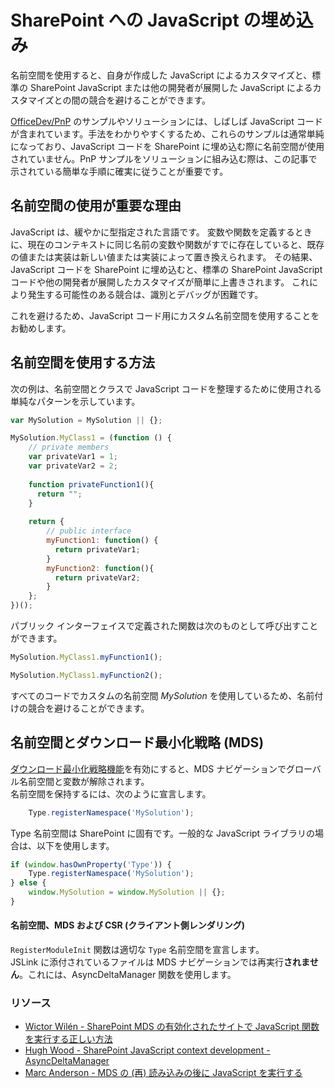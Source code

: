 # SharePoint への JavaScript の埋め込み

名前空間を使用すると、自身が作成した JavaScript によるカスタマイズと、標準の SharePoint JavaScript または他の開発者が展開した JavaScript によるカスタマイズとの間の競合を避けることができます。 

[OfficeDev/PnP](https://github.com/OfficeDev/PnP/) のサンプルやソリューションには、しばしば JavaScript コードが含まれています。手法をわかりやすくするため、これらのサンプルは通常単純になっており、JavaScript コードを SharePoint に埋め込む際に名前空間が使用されていません。PnP サンプルをソリューションに組み込む際は、この記事で示されている簡単な手順に確実に従うことが重要です。

## 名前空間の使用が重要な理由
<a name="sectionSection0"> </a>

JavaScript は、緩やかに型指定された言語です。 変数や関数を定義するときに、現在のコンテキストに同じ名前の変数や関数がすでに存在していると、既存の値または実装は新しい値または実装によって置き換えられます。
その結果、JavaScript コードを SharePoint に埋め込むと、標準の SharePoint JavaScript コードや他の開発者が展開したカスタマイズが簡単に上書きされます。
これにより発生する可能性のある競合は、識別とデバッグが困難です。

これを避けるため、JavaScript コード用にカスタム名前空間を使用することをお勧めします。

## 名前空間を使用する方法
<a name="sectionSection1"> </a>

次の例は、名前空間とクラスで JavaScript コードを整理するために使用される単純なパターンを示しています。

```JavaScript
var MySolution = MySolution || {};

MySolution.MyClass1 = (function () {
    // private members
    var privateVar1 = 1;
    var privateVar2 = 2;
    
    function privateFunction1(){
      return "";
    }
    
    return {
        // public interface
        myFunction1: function() {
          return privateVar1;
        }
        myFunction2: function(){
          return privateVar2;
        }
    };
})();
```

パブリック インターフェイスで定義された関数は次のものとして呼び出すことができます。

```JavaScript
MySolution.MyClass1.myFunction1();

MySolution.MyClass1.myFunction2();
```

すべてのコードでカスタムの名前空間 *MySolution* を使用しているため、名前付けの競合を避けることができます。

## 名前空間とダウンロード最小化戦略 (MDS)

[ダウンロード最小化戦略機能](https://msdn.microsoft.com/en-us/library/office/dn456544.aspx)を有効にすると、MDS ナビゲーションでグローバル名前空間と変数が解除されます。   
名前空間を保持するには、次のように宣言します。

```JavaScript
    Type.registerNamespace('MySolution');
```

Type 名前空間は SharePoint に固有です。一般的な JavaScript ライブラリの場合は、以下を使用します。

```JavaScript
if (window.hasOwnProperty('Type')) {
    Type.registerNamespace('MySolution');
} else {
    window.MySolution = window.MySolution || {};
}
```

#### 名前空間、MDS および CSR (クライアント側レンダリング)

``RegisterModuleInit`` 関数は適切な ``Type`` 名前空間を宣言します。  
JSLink に添付されているファイルは MDS ナビゲーションでは再実行**されません**。これには、AsyncDeltaManager 関数を使用します。

### リソース

* [Wictor Wilén - SharePoint MDS の有効化されたサイトで JavaScript 関数を実行する正しい方法](http://www.wictorwilen.se/the-correct-way-to-execute-javascript-functions-in-sharepoint-2013-mds-enabled-sites)
* [Hugh Wood - SharePoint JavaScript context development - AsyncDeltaManager](https://www.spcaf.com/blog/sharepoint-javascript-context-development-part-4-the-way-of-the-async-delta-manager/)
* [Marc Anderson - MDS の (再) 読み込みの後に JavaScript を実行する](http://blog.symprogress.com/2013/09/sharepoint-2013-execute-javascript-function-after-mds-load/)
